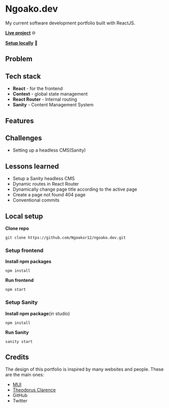 # Ngoako.dev
My current software development portfolio built with ReactJS.

[**Live project**](https://www.ngoako.dev/) 🌐

[**Setup locally**](#local-setup) 🔧

## Problem

## Tech stack
- **React** - for the frontend
- **Context** - global state management
- **React Router** - Internal routing
- **Sanity** - Content Management System

## Features

## Challenges
- Setting up a headless CMS(Sanity)

## Lessons learned
- Setup a Sanity headless CMS
- Dynamic routes in React Router
- Dynamically change page title according to the active page
- Create a page not found 404 page
- Conventional commits

## Local setup
**Clone repo**
```
git clone https://github.com/Ngoakor12/ngoako.dev.git
```
### Setup frontend
**Install npm packages**
```
npm install
```
**Run frontend**
```
npm start
```
### Setup Sanity
**Install npm package**(in studio)
```
npm install
```
**Run Sanity**
```
sanity start
```

## Credits
The design of this portfolio is inspired by many websites and people. These are the main ones:
- [MUI](https://mui.com/)
- [Theodorus Clarence](https://theodorusclarence.com/)
- GitHub
- Twitter
